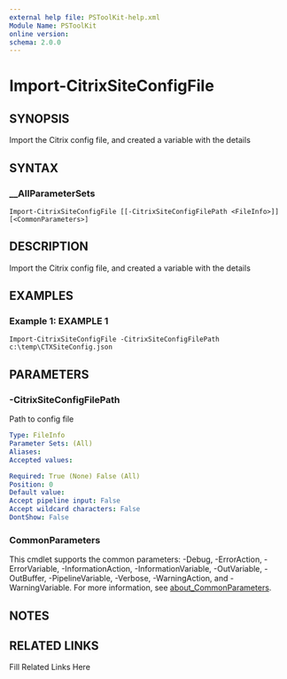 ```yaml
---
external help file: PSToolKit-help.xml
Module Name: PSToolKit
online version: 
schema: 2.0.0
---
```


# Import-CitrixSiteConfigFile

## SYNOPSIS

Import the Citrix config file, and created a variable with the details

## SYNTAX

### __AllParameterSets

```
Import-CitrixSiteConfigFile [[-CitrixSiteConfigFilePath <FileInfo>]] [<CommonParameters>]
```

## DESCRIPTION

Import the Citrix config file, and created a variable with the details


## EXAMPLES

### Example 1: EXAMPLE 1

```
Import-CitrixSiteConfigFile -CitrixSiteConfigFilePath c:\temp\CTXSiteConfig.json
```








## PARAMETERS

### -CitrixSiteConfigFilePath

Path to config file

```yaml
Type: FileInfo
Parameter Sets: (All)
Aliases: 
Accepted values: 

Required: True (None) False (All)
Position: 0
Default value: 
Accept pipeline input: False
Accept wildcard characters: False
DontShow: False
```


### CommonParameters

This cmdlet supports the common parameters: -Debug, -ErrorAction, -ErrorVariable, -InformationAction, -InformationVariable, -OutVariable, -OutBuffer, -PipelineVariable, -Verbose, -WarningAction, and -WarningVariable. For more information, see [about_CommonParameters](http://go.microsoft.com/fwlink/?LinkID=113216).

## NOTES



## RELATED LINKS

Fill Related Links Here

